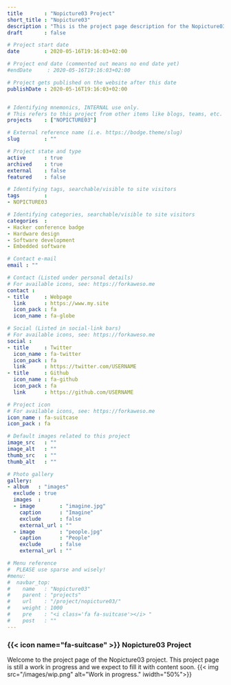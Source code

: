 ```yaml
---
title       : "Nopicture03 Project"
short_title : "Nopicture03"
description : "This is the project page description for the Nopicture03 Project."
draft       : false

# Project start date
date        : 2020-05-16T19:16:03+02:00

# Project end date (commented out means no end date yet)
#endDate     : 2020-05-16T19:16:03+02:00

# Project gets published on the website after this date
publishDate : 2020-05-16T19:16:03+02:00


# Identifying mnemonics, INTERNAL use only.
# This refers to this project from other items like blogs, teams, etc.
projects    : ["NOPICTURE03"]

# External reference name (i.e. https://bodge.theme/slug)
slug        : ""

# Project state and type
active      : true
archived    : true
external    : false
featured    : false

# Identifying tags, searchable/visible to site visitors
tags        :
- NOPICTURE03

# Identifying categories, searchable/visible to site visitors
categories  :
- Hacker conference badge
- Hardware design
- Software development
- Embedded software

# Contact e-mail
email : ""

# Contact (Listed under personal details)
# For available icons, see: https://forkaweso.me
contact :
- title     : Webpage
  link      : https://www.my.site
  icon_pack : fa
  icon_name : fa-globe

# Social (Listed in social-link bars)
# For available icons, see: https://forkaweso.me
social :
- title     : Twitter
  icon_name : fa-twitter
  icon_pack : fa
  link      : https://twitter.com/USERNAME
- title     : Github
  icon_name : fa-github
  icon_pack : fa
  link      : https://github.com/USERNAME

# Project icon
# For available icons, see: https://forkaweso.me
icon_name : fa-suitcase
icon_pack : fa

# Default images related to this project
image_src   : ""
image_alt   : ""
thumb_src   : ""
thumb_alt   : ""

# Photo gallery
gallery:
- album   : "images"
  exclude : true
  images  :
  - image        : "imagine.jpg"
    caption      : "Imagine"
    exclude      : false
    external_url : ""
  - image        : "people.jpg"
    caption      : "People"
    exclude      : false
    external_url : ""

# Menu reference
#  PLEASE use sparse and wisely!
#menu:
#  navbar_top:
#    name   : "Nopicture03"
#    parent : "projects"
#    url    : "/project/nopicture03/"
#    weight : 1000
#    pre    : "<i class='fa fa-suitcase'></i> "
#    post   : ""
---
```


### {{< icon name="fa-suitcase" >}} Nopicture03 Project

Welcome to the project page of the Nopicture03 project. This project page is still a work in progress and we expect to fill it with content soon.
{{< img src="/images/wip.png" alt="Work in progress." iwidth="50%">}}
